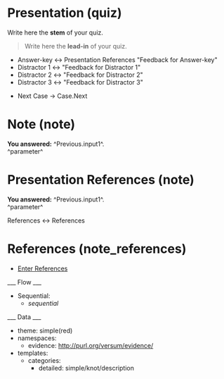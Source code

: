 # Presentation (quiz)

Write here the **stem** of your quiz.

> Write here the **lead-in** of your quiz.
+ Answer-key <-> Presentation References "Feedback for Answer-key"
+ Distractor 1 <-> "Feedback for Distractor 1"
+ Distractor 2 <-> "Feedback for Distractor 2"
+ Distractor 3 <-> "Feedback for Distractor 3"

* Next Case -> Case.Next

# Note (note)

**You answered:** ^Previous.input1^.
<br>
^parameter^

# Presentation References (note)

**You answered:** ^Previous.input1^.
<br>
^parameter^

References <-> References

# References (note_references)

* [Enter References](References)

___ Flow ___

* Sequential:
  * _sequential_

___ Data ___

* theme: simple(red)
* namespaces:
  * evidence: http://purl.org/versum/evidence/
* templates:
  * categories:
    * detailed: simple/knot/description